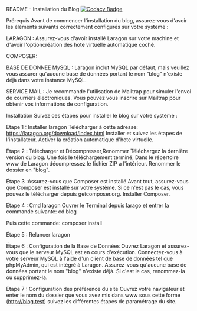 README - Installation du Blog
[![Codacy Badge](https://app.codacy.com/project/badge/Grade/bd2ecf206a354e9eb2d5a1f64eb74e23)](https://app.codacy.com/gh/Itsatsu/blog/dashboard?utm_source=gh&utm_medium=referral&utm_content=&utm_campaign=Badge_grade)

Prérequis
Avant de commencer l'installation du blog, assurez-vous d'avoir les éléments suivants correctement configurés sur votre système :

LARAGON : Assurez-vous d'avoir installé Laragon sur votre machine et d'avoir l'optioncréation des hote virtuelle automatique coché.

COMPOSER: 

BASE DE DONNEE MySQL : Laragon inclut MySQL par défaut, mais veuillez vous assurer qu'aucune base de données portant le nom "blog" n'existe déjà dans votre instance MySQL.

SERVICE MAIL : Je recommande l'utilisation de Mailtrap pour simuler l'envoi de courriers électroniques. Vous pouvez vous inscrire sur Mailtrap pour obtenir vos informations de configuration.

Installation
Suivez ces étapes pour installer le blog sur votre système :

Étape 1 : Installer laragon
Télécharger à cette adresse: https://laragon.org/download/index.html
Installer et suivez les étapes de l'installateur.
Activer la création automatique d'hote virtuelle.

Étape 2 : Télécharger et Décompresser,Renommer
Téléchargez la dernière version du blog.
Une fois le téléchargement terminé,
Dans le répertoire www de Laragon décompressez le fichier ZIP a l'intérieur.
Renommer le dossier en "blog".

Étape 3 :Assurez-vous que Composer est installé
Avant tout, assurez-vous que Composer est installé sur votre système.
Si ce n'est pas le cas, vous pouvez le télécharger depuis getcomposer.org.
Installer Composer.

Étape 4 : Cmd laragon
Ouvrer le Terminal depuis larago et entrer la commande suivante:
cd blog

Puis cette commande:
composer install

Étape 5 : Relancer laragon

Étape 6 : Configuration de la Base de Données
Ouvrez Laragon et assurez-vous que le serveur MySQL est en cours d'exécution.
Connectez-vous à votre serveur MySQL à l'aide d'un client de base de données tel que phpMyAdmin, qui est intégré à Laragon. Assurez-vous qu'aucune base de données portant le nom "blog" n'existe déjà. Si c'est le cas, renommez-la ou supprimez-la.

Étape 7 : Configuration des préférence du site
Ouvrez votre navigateur et enter le nom du dossier que vous avez mis dans www sous cette forme (http://blog.test)
suivez les différentes étapes de paramétrage du site.
